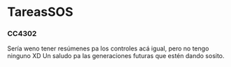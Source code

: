 # TareasSOS 

### CC4302

Sería weno tener resúmenes pa los controles acá igual, pero no tengo ninguno XD
Un saludo pa las generaciones futuras que estén dando sosito.
